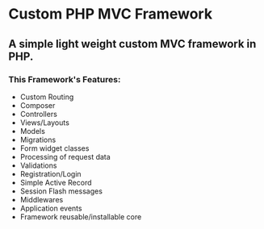 # Custom PHP MVC Framework

## A simple light weight custom MVC framework in PHP.

### This Framework's Features:

<ul>
  <li>Custom Routing</li>
  <li>Composer</li>
  <li>Controllers</li>
  <li>Views/Layouts</li>
  <li>Models</li>
  <li>Migrations</li>
  <li>Form widget classes</li>
  <li>Processing of request data</li>
  <li>Validations</li>
  <li>Registration/Login</li>
  <li>Simple Active Record</li>
  <li>Session Flash messages</li>
  <li>Middlewares</li>
  <li>Application events</li>
  <li>Framework reusable/installable core</li>
</ul>
